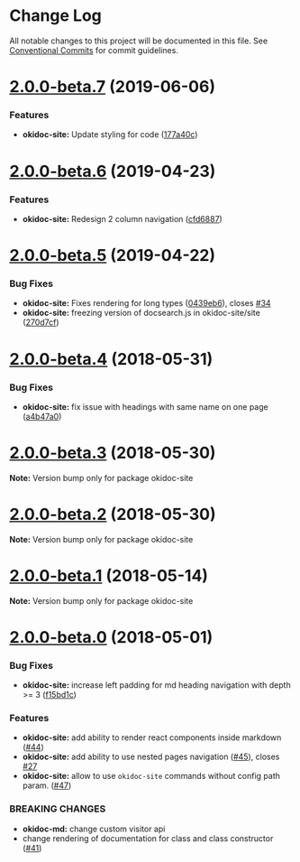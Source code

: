 # Change Log

All notable changes to this project will be documented in this file.
See [Conventional Commits](https://conventionalcommits.org) for commit guidelines.

# [2.0.0-beta.7](https://github.com/wix/okidoc/compare/v2.0.0-beta.6...v2.0.0-beta.7) (2019-06-06)

### Features

- **okidoc-site:** Update styling for code ([177a40c](https://github.com/wix/okidoc/commit/177a40c))

# [2.0.0-beta.6](https://github.com/wix/okidoc/compare/v2.0.0-beta.5...v2.0.0-beta.6) (2019-04-23)

### Features

- **okidoc-site:** Redesign 2 column navigation ([cfd6887](https://github.com/wix/okidoc/commit/cfd6887))

# [2.0.0-beta.5](https://github.com/wix/okidoc/compare/v2.0.0-beta.4...v2.0.0-beta.5) (2019-04-22)

### Bug Fixes

- **okidoc-site:** Fixes rendering for long types ([0439eb6](https://github.com/wix/okidoc/commit/0439eb6)), closes [#34](https://github.com/wix/okidoc/issues/34)
- **okidoc-site:** freezing version of docsearch.js in okidoc-site/site ([270d7cf](https://github.com/wix/okidoc/commit/270d7cf))

<a name="2.0.0-beta.4"></a>

# [2.0.0-beta.4](https://github.com/wix/okidoc/compare/v2.0.0-beta.3...v2.0.0-beta.4) (2018-05-31)

### Bug Fixes

- **okidoc-site:** fix issue with headings with same name on one page ([a4b47a0](https://github.com/wix/okidoc/commit/a4b47a0))

<a name="2.0.0-beta.3"></a>

# [2.0.0-beta.3](https://github.com/wix/okidoc/compare/v2.0.0-beta.2...v2.0.0-beta.3) (2018-05-30)

**Note:** Version bump only for package okidoc-site

<a name="2.0.0-beta.2"></a>

# [2.0.0-beta.2](https://github.com/wix/okidoc/compare/v2.0.0-beta.1...v2.0.0-beta.2) (2018-05-30)

**Note:** Version bump only for package okidoc-site

<a name="2.0.0-beta.1"></a>

# [2.0.0-beta.1](https://github.com/wix/okidoc/compare/v2.0.0-beta.0...v2.0.0-beta.1) (2018-05-14)

**Note:** Version bump only for package okidoc-site

<a name="2.0.0-beta.0"></a>

# [2.0.0-beta.0](https://github.com/wix/okidoc/compare/v1.6.0...v2.0.0-beta.0) (2018-05-01)

### Bug Fixes

- **okidoc-site:** increase left padding for md heading navigation with depth >= 3 ([f15bd1c](https://github.com/wix/okidoc/commit/f15bd1caeaf97fb508683eb87806e8ae3e4055b8))

### Features

- **okidoc-site:** add ability to render react components inside markdown ([#44](https://github.com/wix/okidoc/pull/44))
- **okidoc-site:** add ability to use nested pages navigation ([#45](https://github.com/wix/okidoc/pull/45)), closes [#27](https://github.com/wix/okidoc/issues/27)
- **okidoc-site:** allow to use `okidoc-site` commands without config path param. ([#47](https://github.com/wix/okidoc/pull/47))

### BREAKING CHANGES

- **okidoc-md:** change custom visitor api
- change rendering of documentation for class and class constructor ([#41](https://github.com/wix/okidoc/pull/41))
